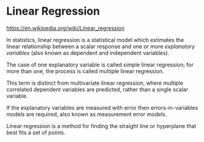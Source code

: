 # Linear Regression

https://en.wikipedia.org/wiki/Linear_regression

In statistics, linear regression is a statistical model which estimates the linear relationship between a scalar response and one or more *explanatory variables* (also known as dependent and independent variables).

The case of one explanatory variable is called simple linear regression; for more than one, the process is called multiple linear regression.

This term is distinct from multivariate linear regression, where multiple correlated dependent variables are predicted, rather than a single scalar variable.

If the explanatory variables are measured with error then errors-in-variables models are required, also known as measurement error models.


Linear regression is a method for finding the straight line or hyperplane that best fits a set of points.
